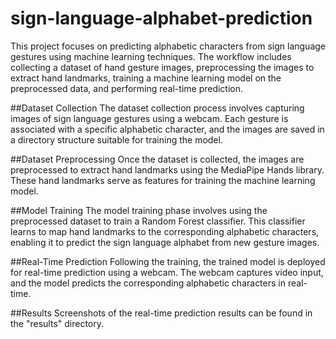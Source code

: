 # sign-language-alphabet-prediction
This project focuses on predicting alphabetic characters from sign language gestures using machine learning techniques. The workflow includes collecting a dataset of hand gesture images, preprocessing the images to extract hand landmarks, training a machine learning model on the preprocessed data, and performing real-time prediction.

##Dataset Collection
The dataset collection process involves capturing images of sign language gestures using a webcam. Each gesture is associated with a specific alphabetic character, and the images are saved in a directory structure suitable for training the model.

##Dataset Preprocessing
Once the dataset is collected, the images are preprocessed to extract hand landmarks using the MediaPipe Hands library. These hand landmarks serve as features for training the machine learning model.

##Model Training
The model training phase involves using the preprocessed dataset to train a Random Forest classifier. This classifier learns to map hand landmarks to the corresponding alphabetic characters, enabling it to predict the sign language alphabet from new gesture images.

##Real-Time Prediction
Following the training, the trained model is deployed for real-time prediction using a webcam. The webcam captures video input, and the model predicts the corresponding alphabetic characters in real-time.

##Results
Screenshots of the real-time prediction results can be found in the "results" directory.  
